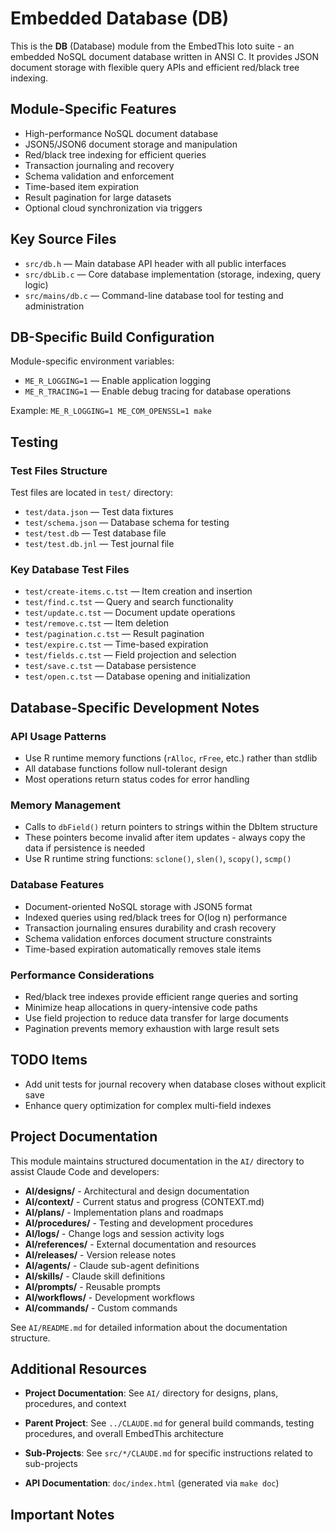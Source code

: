 # Embedded Database (DB)

This is the **DB** (Database) module from the EmbedThis Ioto suite - an embedded NoSQL document database written in ANSI C. It provides JSON document storage with flexible query APIs and efficient red/black tree indexing.

## Module-Specific Features

- High-performance NoSQL document database
- JSON5/JSON6 document storage and manipulation
- Red/black tree indexing for efficient queries
- Transaction journaling and recovery
- Schema validation and enforcement
- Time-based item expiration
- Result pagination for large datasets
- Optional cloud synchronization via triggers

## Key Source Files

- `src/db.h` — Main database API header with all public interfaces
- `src/dbLib.c` — Core database implementation (storage, indexing, query logic)
- `src/mains/db.c` — Command-line database tool for testing and administration

## DB-Specific Build Configuration

Module-specific environment variables:
- `ME_R_LOGGING=1` — Enable application logging
- `ME_R_TRACING=1` — Enable debug tracing for database operations

Example: `ME_R_LOGGING=1 ME_COM_OPENSSL=1 make`

## Testing

### Test Files Structure

Test files are located in `test/` directory:
- `test/data.json` — Test data fixtures
- `test/schema.json` — Database schema for testing
- `test/test.db` — Test database file
- `test/test.db.jnl` — Test journal file

### Key Database Test Files

- `test/create-items.c.tst` — Item creation and insertion
- `test/find.c.tst` — Query and search functionality
- `test/update.c.tst` — Document update operations
- `test/remove.c.tst` — Item deletion
- `test/pagination.c.tst` — Result pagination
- `test/expire.c.tst` — Time-based expiration
- `test/fields.c.tst` — Field projection and selection
- `test/save.c.tst` — Database persistence
- `test/open.c.tst` — Database opening and initialization

## Database-Specific Development Notes

### API Usage Patterns
- Use R runtime memory functions (`rAlloc`, `rFree`, etc.) rather than stdlib
- All database functions follow null-tolerant design
- Most operations return status codes for error handling

### Memory Management

- Calls to `dbField()` return pointers to strings within the DbItem structure
- These pointers become invalid after item updates - always copy the data if persistence is needed
- Use R runtime string functions: `sclone()`, `slen()`, `scopy()`, `scmp()`

### Database Features

- Document-oriented NoSQL storage with JSON5 format
- Indexed queries using red/black trees for O(log n) performance
- Transaction journaling ensures durability and crash recovery
- Schema validation enforces document structure constraints
- Time-based expiration automatically removes stale items

### Performance Considerations

- Red/black tree indexes provide efficient range queries and sorting
- Minimize heap allocations in query-intensive code paths
- Use field projection to reduce data transfer for large documents
- Pagination prevents memory exhaustion with large result sets

## TODO Items

- Add unit tests for journal recovery when database closes without explicit save
- Enhance query optimization for complex multi-field indexes

## Project Documentation

This module maintains structured documentation in the `AI/` directory to assist Claude Code and developers:

- **AI/designs/** - Architectural and design documentation
- **AI/context/** - Current status and progress (CONTEXT.md)
- **AI/plans/** - Implementation plans and roadmaps
- **AI/procedures/** - Testing and development procedures
- **AI/logs/** - Change logs and session activity logs
- **AI/references/** - External documentation and resources
- **AI/releases/** - Version release notes
- **AI/agents/** - Claude sub-agent definitions
- **AI/skills/** - Claude skill definitions
- **AI/prompts/** - Reusable prompts
- **AI/workflows/** - Development workflows
- **AI/commands/** - Custom commands

See `AI/README.md` for detailed information about the documentation structure.

## Additional Resources

- **Project Documentation**: See `AI/` directory for designs, plans, procedures, and context

- **Parent Project**: See `../CLAUDE.md` for general build commands, testing procedures, and overall EmbedThis architecture
- **Sub-Projects**: See `src/*/CLAUDE.md` for specific instructions related to sub-projects
- **API Documentation**: `doc/index.html` (generated via `make doc`)

## Important Notes
